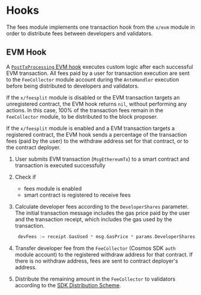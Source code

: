 <!--
order: 5
-->

# Hooks

The fees module implements one transaction hook from the `x/evm` module in order to distribute fees between developers and validators.

## EVM Hook

A [`PostTxProcessing` EVM hook](https://evmos.dev/modules/evm/06_hooks.html) executes custom logic after each successful EVM transaction. All fees paid by a user for transaction execution are sent to the `FeeCollector` module account during the `AnteHandler` execution before being distributed to developers and validators.

If the `x/feesplit` module is disabled or the EVM transaction targets an unregistered contract, the EVM hook returns `nil`, without performing any actions. In this case, 100% of the transaction fees remain in the `FeeCollector` module, to be distributed to the block proposer.

If the `x/feesplit` module is enabled and a EVM transaction targets a registered contract, the EVM hook sends a percentage of the transaction fees (paid by the user) to the withdraw address set for that contract, or to the contract deployer.

1. User submits EVM transaction (`MsgEthereumTx`) to a smart contract and transaction is executed successfully
2. Check if
   * fees module is enabled
   * smart contract is registered to receive fees
3. Calculate developer fees according to the `DeveloperShares` parameter. The initial transaction message includes the gas price paid by the user and the transaction receipt, which includes the gas used by the transaction.

   ```go
    devFees := receipt.GasUsed * msg.GasPrice * params.DeveloperShares
    ```

4. Transfer developer fee from the `FeeCollector` (Cosmos SDK `auth` module account) to the registered withdraw address for that contract. If there is no withdraw address, fees are sent to contract deployer's address.
5. Distribute the remaining amount in the `FeeCollector` to validators according to the [SDK  Distribution Scheme](https://docs.cosmos.network/main/modules/distribution/03_begin_block.html#the-distribution-scheme).
